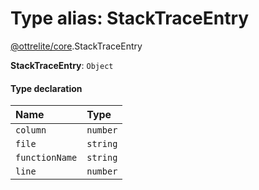 # Type alias: StackTraceEntry

[@ottrelite/core](../modules/ottrelite_core.md).StackTraceEntry

 **StackTraceEntry**: `Object`

#### Type declaration

| Name | Type |
| :------ | :------ |
| `column` | `number` |
| `file` | `string` |
| `functionName` | `string` |
| `line` | `number` |
